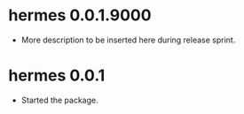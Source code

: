 # hermes 0.0.1.9000

* More description to be inserted here during release sprint.

# hermes 0.0.1

* Started the package.
